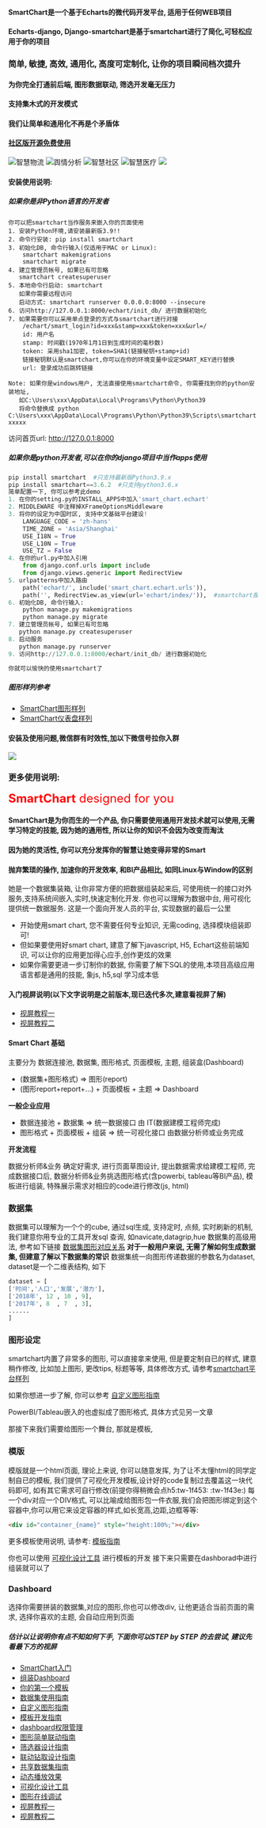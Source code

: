 
#### SmartChart是一个基于Echarts的微代码开发平台, 适用于任何WEB项目
#### Echarts-django, Django-smartchart是基于smartchart进行了简化,可轻松应用于你的项目
### 简单, 敏捷, 高效, 通用化, 高度可定制化, 让你的项目瞬间档次提升

#### 为你完全打通前后端, 图形数据联动, 筛选开发毫无压力
#### 支持集木式的开发模式
#### 我们让简单和通用化不再是个矛盾体

#### [社区版开源免费使用](http://smartchart.cn/blog/article/2020/11/27/54.html "社区版开源免费使用")
![智慧物流](https://images.gitee.com/uploads/images/2019/0614/130751_e439728b_2327318.png "智慧物流.png")
![舆情分析](https://images.gitee.com/uploads/images/2019/0614/130021_887dc34c_2327318.png "舆情分析.png")
![智慧社区](https://images.gitee.com/uploads/images/2019/0614/130053_5cfd9a55_2327318.png "智慧社区.png")
![智慧医疗](https://images.gitee.com/uploads/images/2019/0614/135158_55f95840_2327318.png "智慧医疗.png")
![](http://smartchart.cn/media/editor/WX20201128-075135@2x_20201128075202927382.png)

#### 安装使用说明:
##### 如果你是非Python语言的开发者
```shell
你可以把smartchart当作服务来嵌入你的页面使用
1. 安装Python环境,请安装最新版3.9!!
2. 命令行安装: pip install smartchart
3. 初始化DB, 命令行输入(仅适用于MAC or Linux): 
    smartchart makemigrations
    smartchart migrate
4. 建立管理员帐号, 如果已有可忽略
   smartchart createsuperuser
5. 本地命令行启动: smartchart
   如果你需要远程访问
   启动方式: smartchart runserver 0.0.0.0:8000 --insecure
6. 访问http://127.0.0.1:8000/echart/init_db/ 进行数据初始化
7. 如果需要你可以采用单点登录的方式与smartchart进行对接
    /echart/smart_login?id=xxx&stamp=xxx&token=xxx&url=/
    id: 用户名
    stamp: 时间戳(1970年1月1日到生成时间的毫秒数)
    token: 采用sha1加密, token=SHA1(链接秘钥+stamp+id)
    链接秘钥默认是smartchart,你可以在你的环境变量中设定SMART_KEY进行替换
    url: 登录成功后跳转链接

Note: 如果你是windows用户, 无法直接使用smartchart命令, 你需要找到你的python安装地址,
   如C:\Users\xxx\AppData\Local\Programs\Python\Python39
   将命令替换成 python C:\Users\xxx\AppData\Local\Programs\Python\Python39\Scripts\smartchart  xxxxx
```

访问首页url: <a href='http://127.0.0.1:8000'>http://127.0.0.1:8000 </a>

##### 如果你是python开发者,可以在你的django项目中当作apps使用
```python
pip install smartchart  #只支持最新版Python3.9.x
pip install smartchart==3.6.2  #只支持python3.6.x
简单配置一下, 你可以参考此demo
1. 在你的setting.py的INSTALL_APPS中加入'smart_chart.echart'
2. MIDDLEWARE 中注释掉XFrameOptionsMiddleware
3. 将你的设定为中国时区, 支持中文基础平台建设!
    LANGUAGE_CODE = 'zh-hans'
    TIME_ZONE = 'Asia/Shanghai'
    USE_I18N = True
    USE_L10N = True
    USE_TZ = False
4. 在你的url.py中加入引用
    from django.conf.urls import include
    from django.views.generic import RedirectView
5. urlpatterns中加入路由
    path('echart/', include('smart_chart.echart.urls')),
    path('', RedirectView.as_view(url='echart/index/')),  #smartchart报表管理页, 自行更改路由
6. 初始化DB, 命令行输入: 
    python manage.py makemigrations
    python manage.py migrate
7. 建立管理员帐号, 如果已有可忽略
   python manage.py createsuperuser
8. 启动服务
   python manage.py runserver
9. 访问http://127.0.0.1:8000/echart/init_db/ 进行数据初始化

你就可以愉快的使用smartchart了

```
##### 图形样列参考 
- [SmartChart图形样列](https://www.smartchart.cn/echart/show/ "图形样列")
- [SmartChart仪表盘样列](https://www.smartchart.cn/index/ "项目样列")

#### 安装及使用问题,微信群有时效性,加以下微信号拉你入群
![](https://www.smartchart.cn/media/editor/QQ20201201-140615@2x_20201201140657981573.png)

### 更多使用说明:
<font size=5 color=red><b>SmartChart</b> designed for you</font>

#### SmartChart是为你而生的一个产品, 你只需要使用通用开发技术就可以使用,无需学习特定的技能, 因为她的通用性, 所以让你的知识不会因为改变而淘汰
#### 因为她的灵活性, 你可以充分发挥你的智慧让她变得非常的Smart
#### 抛弃繁琐的操作, 加速你的开发效率, 和BI产品相比, 如同Linux与Window的区别

她是一个数据集装箱, 让你非常方便的把数据组装起来后, 可使用统一的接口对外服务,支持系统间嵌入,实时,快速定制化开发. 你也可以理解为数据中台, 用可视化提供统一数据服务. 这是一个面向开发人员的平台, 实现数据的最后一公里


- 开始使用smart chart, 您不需要任何专业知识, 无需coding, 选择模块组装即可!
- 但如果要使用好smart chart, 建意了解下javascript, H5, Echart这些前端知识, 可以让你的应用更加得心应手,创作更炫的效果
- 如果你需要更进一步订制你的数据, 你需要了解下SQL的使用,本项目高级应用语言都是通用的技能, 象js, h5,sql 学习成本低

#### 入门视屏说明(以下文字说明是之前版本,现已迭代多次,建意看视屏了解)
- [视屏教程一](https://www.ixigua.com/6882218819964797447/ "视屏教程一")
- [视屏教程二](https://www.ixigua.com/6887009904889070094/ "视屏教程二")

#### Smart Chart 基础
主要分为 数据连接池, 数据集, 图形格式, 页面模板, 主题, 组装盒(Dashboard)
- (数据集+图形格式) => 图形(report)
- (图形report+report+...) + 页面模板 + 主题 => Dashboard

**一般企业应用**
- 数据连接池 + 数据集 => 统一数据接口  由 IT(数据建模工程师完成)
- 图形格式 + 页面模板 + 组装 => 统一可视化接口  由数据分析师或业务完成

**开发流程**

数据分析师&业务 确定好需求, 进行页面草图设计, 提出数据需求给建模工程师, 完成数据接口后, 数据分析师&业务挑选图形格式(含powerbi, tableau等BI产品), 模板进行组装, 特殊展示需求对相应的code进行修改(js, html)

### 数据集
数据集可以理解为一个个的cube, 通过sql生成, 支持定时, 点频, 实时刷新的机制, 我们建意你用专业的工具开发sql 查询, 如navicate,datagrip,hue 
数据集的高级用法, 参考如下链接 [数据集图形对应关系](https://www.smartchart.cn/blog/article/2019/7/9/10.html "数据集图形对应关系")
**对于一般用户来说, 无需了解如何生成数据集, 但建意了解以下数据集的常识**
数据集统一向图形传递数据的参数名为dataset, dataset是一个二维表结构, 如下
```python
dataset = [
['时间','人口','发展','潜力'], 
['2018年', 12 , 10 , 9],
['2017年', 8  , 7  , 3],
......
]

```

### 图形设定
smartchart内置了非常多的图形, 可以直接拿来使用, 但是要定制自已的样式, 建意稍作修改, 比如加上图形, 更改tips, 标题等等, 具体修改方式, 请参考[smartchart平台样列](https://www.smartchart.cn/echart/editor_min/?chartid=69 "smartchart平台样列")

如果你想进一步了解, 你可以参考 [自定义图形指南](https://www.smartchart.cn/blog/article/2019/8/21/14.html "自定义图形指南")

PowerBI/Tableau嵌入的也虚拟成了图形格式, 具体方式见另一文章

那接下来我们需要给图形一个舞台, 那就是模板,


### 模版
模版就是一个html页面, 理论上来说, 你可以随意发挥, 为了让不太懂html的同学定制自已的模板, 我们提供了可视化开发模板,设计好的code复制过去覆盖这一块代码即可, 如有其它需求可自行修改(前提你得稍微会点h5:tw-1f453: :tw-1f43e:)
每一个div对应一个DIV格式, 可以比喻成给图形包一件衣服,我们会把图形绑定到这个容器中,你可以用它来设定容器的样式,如长宽高,边距,边框等等:
```html
<div id="container_{name}" style="height:100%;"></div>
```
更多模板使用说明, 请参考: [模板指南](https://www.smartchart.cn/blog/article/2019/11/24/30.html "模板指南")

你也可以使用 [可视化设计工具](https://www.smartchart.cn/echart/layout "可视化设计工具") 进行模板的开发 
接下来只需要在dashborad中进行组装就可以了


### Dashboard
选择你需要拼装的数据集,对应的图形,你也可以修改div, 让他更适合当前页面的需求, 选择你喜欢的主题, 会自动应用到页面


##### 估计以让说明你有点不知如何下手, 下面你可以STEP by STEP 的去尝试, 建议先看最下方的视屏
- [SmartChart入门](https://www.smartchart.cn/blog/article/2019/12/14/33.html "SmartChart入门")
- [组装Dashboard](https://www.smartchart.cn/blog/article/2019/6/7/7.html "组装Dashboard")
- [你的第一个模板](https://www.smartchart.cn/blog/article/2019/6/8/8.html "你的第一SMART CHART 模板")
- [数据集使用指南](https://www.smartchart.cn/blog/article/2019/7/9/10.html "数据集使用指南")
- [自定义图形指南](https://www.smartchart.cn/blog/article/2019/8/21/14.html "自定义图形指南")
- [模板开发指南](https://www.smartchart.cn/blog/article/2019/11/24/30.html "模板开发指南")
- [dashboard权限管理](https://www.smartchart.cn/blog/article/2019/9/13/17.html "dashboard权限管理")
- [图形简单联动指南](https://www.smartchart.cn/blog/article/2019/10/26/25.html "图形联动指南")
- [筛选器设计指南](https://www.smartchart.cn/blog/article/2019/10/21/24.html "筛选器设计指南")
- [联动钻取设计指南](https://www.smartchart.cn/blog/article/2019/10/27/26.html "钻取设计指南")
- [共享数据集指南](https://www.smartchart.cn/blog/article/2019/10/30/27.html "公用数据集指南")
- [动态播放效果](https://www.smartchart.cn/blog/article/2020/8/21/46.html "动态播放效果")
- [可视化设计工具](https://www.smartchart.cn/blog/article/2019/9/22/18.html "可视化设计工具")
- [图形在线调试](https://www.smartchart.cn/echart/editor/ "图形在线调试")
- [视屏教程一](https://www.ixigua.com/6887009904889070094/ "视屏教程一")
- [视屏教程二](https://www.ixigua.com/6882218819964797447/ "视屏教程二")